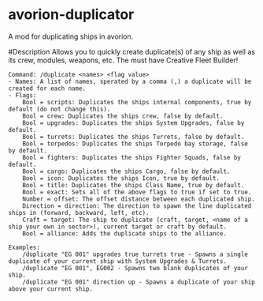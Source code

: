 # avorion-duplicator
A mod for duplicating ships in avorion.

#Description
Allows you to quickly create duplicate(s) of any ship as well as its crew, modules, weapons, etc.
    The must have Creative Fleet Builder!

    Command: /duplicate <names> <flag value>
    - Names: A list of names, sperated by a comma (,) a duplicate will be created for each name.
    - Flags: 
        Bool = scripts: Duplicates the ships internal components, true by default (do not change this).
        Bool = crew: Duplicates the ships crew, false by default.
        Bool = upgrades: Duplicates the ships System Upgrades, false by default.
        Bool = turrets: Duplicates the ships Turrets, false by default.
        Bool = torpedos: Duplicates the ships Torpedo bay storage, false by default.
        Bool = fighters: Duplicates the ships Fighter Squads, false by default.
        Bool = cargo: Duplicates the ships Cargo, false by default.
        Bool = icon: Duplicates the ships Icon, true by default.
        Bool = title: Duplicates the ships Class Name, true by default.
        Bool = exact: Sets all of the above flags to true if set to true.
        Number = offset: The offset distance between each duplicated ship.
        Direction = direction: The direction to spawn the line duplicated ships in (forward, backward, left, etc).
        Craft = target: The ship to duplicate (craft, target, <name of a ship your own in sector>), current target or craft by default.
        Bool = alliance: Adds the duplicate ships to the alliance.

    Examples:
        /duplicate "EG 001" upgrades true turrets true - Spawns a single duplicate of your current ship with System Upgrades & Turrets.
        /duplicate "EG 001", EG002 - Spawns two blank duplicates of your ship.
        /duplicate "EG 001" direction up - Spawns a duplicate of your ship above your current ship.

